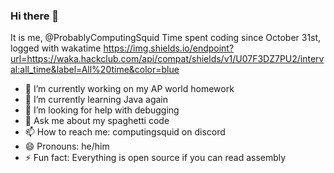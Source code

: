 ### Hi there 👋
It is me, @ProbablyComputingSquid
Time spent coding since October 31st, logged with wakatime
https://img.shields.io/endpoint?url=https://waka.hackclub.com/api/compat/shields/v1/U07F3DZ7PU2/interval:all_time&label=All%20time&color=blue
- 🔭 I’m currently working on my AP world homework
- 🌱 I’m currently learning Java again
- 🤔 I’m looking for help with debugging
- 💬 Ask me about my spaghetti code
- 📫 How to reach me: computingsquid on discord
- 😄 Pronouns: he/him
- ⚡ Fun fact: Everything is open source if you can read assembly
